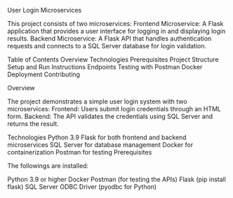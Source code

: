 User Login Microservices


This project consists of two microservices:
Frontend Microservice: A Flask application that provides a user interface for logging in and displaying login results.
Backend Microservice: A Flask API that handles authentication requests and connects to a SQL Server database for login validation.

Table of Contents
Overview
Technologies
Prerequisites
Project Structure
Setup and Run Instructions
Endpoints
Testing with Postman
Docker Deployment
Contributing

Overview

The project demonstrates a simple user login system with two microservices:
Frontend: Users submit login credentials through an HTML form.
Backend: The API validates the credentials using SQL Server and returns the result.

Technologies
Python 3.9
Flask for both frontend and backend microservices
SQL Server for database management
Docker for containerization
Postman for testing
Prerequisites

The followings are installed:

Python 3.9 or higher
Docker
Postman (for testing the APIs)
Flask (pip install flask)
SQL Server ODBC Driver (pyodbc for Python)
